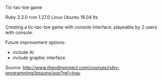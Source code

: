 Tic-tac-toe game 

Ruby 2.3.0
rvm 1.27.0
Linux Ubuntu 16.04 lts

Creating a tic-tac-toe game with console interface, playeable by 2 users with console.

Future improvement options: 
- include AI
- include graphic interface

Source:
http://www.theodinproject.com/courses/ruby-programming/lessons/oop?ref=lnav